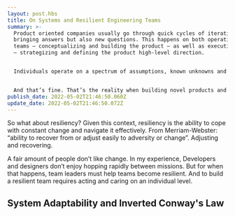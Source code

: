 ```yaml
---
layout: post.hbs
title: On Systems and Resilient Engineering Teams
summary: >-
  Product oriented companies usually go through quick cycles of iterations, each
  bringing answers but also new questions. This happens on both operational
  teams — conceptualizing and building the product — as well as executive teams
  — strategizing and defining the product high-level direction.


  Individuals operate on a spectrum of assumptions, known unknowns and unknown unknowns. 


  And that’s fine. That’s the reality when building novel products and services : you’re making bets on educated guesses and you’re betting time and money on those guesses.
publish_date: 2022-05-02T21:46:50.060Z
update_date: 2022-05-02T21:46:50.072Z
---
```

So what about resiliency? Given this context, resiliency is the ability to cope with constant change and navigate it effectively. From Merriam-Webster: “ability to recover from or adjust easily to adversity or change”. Adjusting and recovering.

A fair amount of people don’t like change. In my experience, Developers and designers don’t enjoy hopping rapidly between missions. But for when that happens, team leaders must help teams become resilient. And to build a resilient team requires acting and caring on an individual level.

<h2 id="system-adaptability-and-inverted-conway-law">System Adaptability and Inverted Conway's Law</h2>
